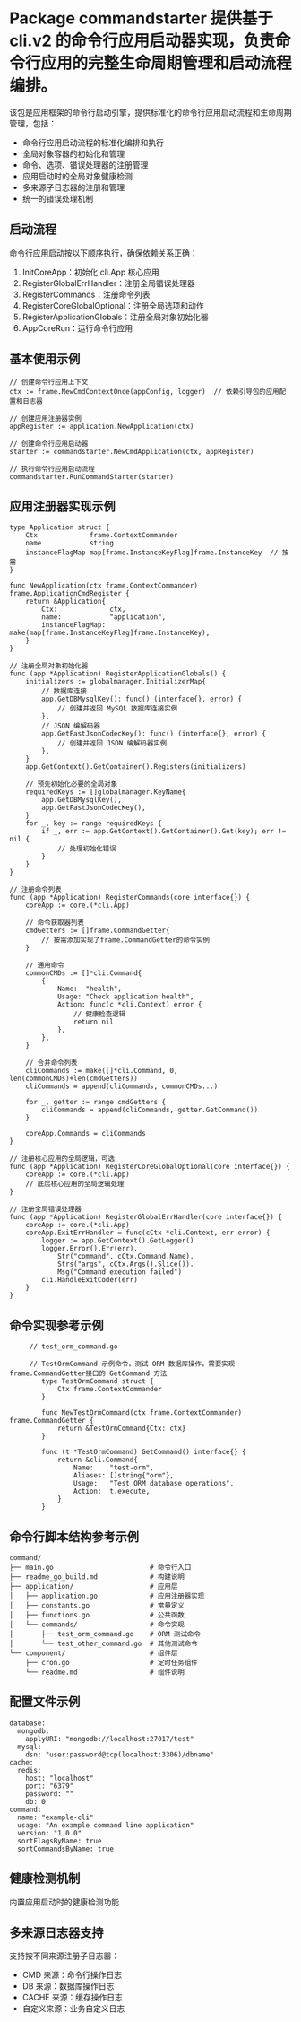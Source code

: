 # Package commandstarter 提供基于 cli.v2 的命令行应用启动器实现，负责命令行应用的完整生命周期管理和启动流程编排。

该包是应用框架的命令行启动引擎，提供标准化的命令行应用启动流程和生命周期管理，包括：
- 命令行应用启动流程的标准化编排和执行
- 全局对象容器的初始化和管理
- 命令、选项、错误处理器的注册管理
- 应用启动时的全局对象健康检测
- 多来源子日志器的注册和管理
- 统一的错误处理机制

## 启动流程

命令行应用启动按以下顺序执行，确保依赖关系正确：
1. InitCoreApp：初始化 cli.App 核心应用
2. RegisterGlobalErrHandler：注册全局错误处理器
3. RegisterCommands：注册命令列表
4. RegisterCoreGlobalOptional：注册全局选项和动作
5. RegisterApplicationGlobals：注册全局对象初始化器
6. AppCoreRun：运行命令行应用

## 基本使用示例

	// 创建命令行应用上下文
	ctx := frame.NewCmdContextOnce(appConfig, logger)  // 依赖引导包的应用配置和日志器

	// 创建应用注册器实例
	appRegister := application.NewApplication(ctx)

	// 创建命令行应用启动器
	starter := commandstarter.NewCmdApplication(ctx, appRegister)

	// 执行命令行应用启动流程
	commandstarter.RunCommandStarter(starter)

## 应用注册器实现示例

	type Application struct {
		Ctx             frame.ContextCommander
		name            string
		instanceFlagMap map[frame.InstanceKeyFlag]frame.InstanceKey  // 按需
	}

	func NewApplication(ctx frame.ContextCommander) frame.ApplicationCmdRegister {
		return &Application{
			Ctx:             ctx,
			name:            "application",
			instanceFlagMap: make(map[frame.InstanceKeyFlag]frame.InstanceKey),
		}
	}

	// 注册全局对象初始化器
	func (app *Application) RegisterApplicationGlobals() {
		initializers := globalmanager.InitializerMap{
			// 数据库连接
			app.GetDBMysqlKey(): func() (interface{}, error) {
				// 创建并返回 MySQL 数据库连接实例
			},
			// JSON 编解码器
			app.GetFastJsonCodecKey(): func() (interface{}, error) {
				// 创建并返回 JSON 编解码器实例
			},
		}
		app.GetContext().GetContainer().Registers(initializers)

		// 预先初始化必要的全局对象
		requiredKeys := []globalmanager.KeyName{
			app.GetDBMysqlKey(),
			app.GetFastJsonCodecKey(),
		}
		for _, key := range requiredKeys {
			if _, err := app.GetContext().GetContainer().Get(key); err != nil {
				// 处理初始化错误
			}
		}
	}

	// 注册命令列表
	func (app *Application) RegisterCommands(core interface{}) {
		coreApp := core.(*cli.App)

		// 命令获取器列表
		cmdGetters := []frame.CommandGetter{
			// 按需添加实现了frame.CommandGetter的命令实例
		}

		// 通用命令
		commonCMDs := []*cli.Command{
			{
				Name:  "health",
				Usage: "Check application health",
				Action: func(c *cli.Context) error {
					// 健康检查逻辑
					return nil
				},
			},
		}

		// 合并命令列表
		cliCommands := make([]*cli.Command, 0, len(commonCMDs)+len(cmdGetters))
		cliCommands = append(cliCommands, commonCMDs...)

		for _, getter := range cmdGetters {
			cliCommands = append(cliCommands, getter.GetCommand())
		}

		coreApp.Commands = cliCommands
	}

	// 注册核心应用的全局逻辑，可选
	func (app *Application) RegisterCoreGlobalOptional(core interface{}) {
		coreApp := core.(*cli.App)
		// 底层核心应用的全局逻辑处理
	}

	// 注册全局错误处理器
	func (app *Application) RegisterGlobalErrHandler(core interface{}) {
		coreApp := core.(*cli.App)
		coreApp.ExitErrHandler = func(cCtx *cli.Context, err error) {
			logger := app.GetContext().GetLogger()
			logger.Error().Err(err).
				Str("command", cCtx.Command.Name).
				Strs("args", cCtx.Args().Slice()).
				Msg("Command execution failed")
			cli.HandleExitCoder(err)
		}
	}

## 命令实现参考示例

	     // test_orm_command.go

		 // TestOrmCommand 示例命令，测试 ORM 数据库操作，需要实现frame.CommandGetter接口的 GetCommand 方法
			type TestOrmCommand struct {
				Ctx frame.ContextCommander
			}

			func NewTestOrmCommand(ctx frame.ContextCommander) frame.CommandGetter {
				return &TestOrmCommand{Ctx: ctx}
			}

			func (t *TestOrmCommand) GetCommand() interface{} {
				return &cli.Command{
					Name:    "test-orm",
					Aliases: []string{"orm"},
					Usage:   "Test ORM database operations",
					Action:  t.execute,
				}
			}

## 命令行脚本结构参考示例

	command/
	├── main.go                        # 命令行入口
	├── readme_go_build.md             # 构建说明
	├── application/                   # 应用层
	│   ├── application.go             # 应用注册器实现
	│   ├── constants.go               # 常量定义
	│   ├── functions.go               # 公共函数
	│   └── commands/                  # 命令实现
	│       ├── test_orm_command.go    # ORM 测试命令
	│       └── test_other_command.go  # 其他测试命令
	└── component/                     # 组件层
	    ├── cron.go                    # 定时任务组件
	    └── readme.md                  # 组件说明

## 配置文件示例

	database:
	  mongodb:
	    applyURI: "mongodb://localhost:27017/test"
	  mysql:
	    dsn: "user:password@tcp(localhost:3306)/dbname"
	cache:
	  redis:
	    host: "localhost"
	    port: "6379"
	    password: ""
	    db: 0
	command:
	  name: "example-cli"
	  usage: "An example command line application"
	  version: "1.0.0"
	  sortFlagsByName: true
	  sortCommandsByName: true

## 健康检测机制

内置应用启动时的健康检测功能

## 多来源日志器支持

支持按不同来源注册子日志器：
- CMD 来源：命令行操作日志
- DB 来源：数据库操作日志
- CACHE 来源：缓存操作日志
- 自定义来源：业务自定义日志